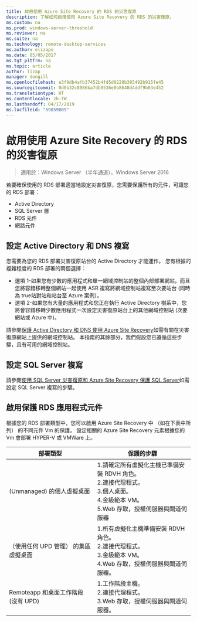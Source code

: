 ```yaml
---
title: 啟用使用 Azure Site Recovery 的 RDS 的災害復原
description: 了解如何啟用使用 Azure Site Recovery 的 RDS 的災害復原。
ms.custom: na
ms.prod: windows-server-threshold
ms.reviewer: na
ms.suite: na
ms.technology: remote-desktop-services
ms.author: elizapo
ms.date: 05/05/2017
ms.tgt_pltfrm: na
ms.topic: article
author: lizap
manager: dongill
ms.openlocfilehash: e3f9db4afb37452b4fd5d0229b385492b915fe45
ms.sourcegitcommit: 0d0b32c8986ba7db9536e0b8648d4ddf9b03e452
ms.translationtype: HT
ms.contentlocale: zh-TW
ms.lasthandoff: 04/17/2019
ms.locfileid: "59859009"
---
```

# <a name="enable-disaster-recovery-of-rds-using-azure-site-recovery"></a>啟用使用 Azure Site Recovery 的 RDS 的災害復原

>適用於：Windows Server （半年通道），Windows Server 2016

若要確保使用的 RDS 部署適當地設定災害復原，您需要保護所有的元件，可讓您的 RDS 部署：

- Active Directory
- SQL Server 層
- RDS 元件
- 網路元件
 
## <a name="configure-active-directory-and-dns-replication"></a>設定 Active Directory 和 DNS 複寫

您需要為您的 RDS 部署災害復原站台的 Active Directory 才能運作。 您有根據的複雜程度的 RDS 部署的兩個選擇：

- 選項 1-如果您有少數的應用程式和單一網域控制站的整個內部部署網站，而且您將容錯移轉整個網站一起使用 ASR 複寫將網域控制站複寫至次要站台 (同時為 true站對站和站台至 Azure 案例）。
- 選項 2-如果您有大量的應用程式和您正在執行 Active Directory 樹系中，您將會容錯移轉少數應用程式一次設定災害復原站台上的其他網域控制站 (次要網站或 Azure 中)。

請參閱[保護 Active Directory 和 DNS 使用 Azure Site Recovery](/azure/site-recovery/site-recovery-active-directory)如需有關在災害復原網站上提供的網域控制站。 本指南的其餘部分，我們假設您已遵循這些步驟，且有可用的網域控制站。

## <a name="set-up-sql-server-replication"></a>設定 SQL Server 複寫

請參閱[使用 SQL Server 災害復原和 Azure Site Recovery 保護 SQL Server](/azure/site-recovery/site-recovery-sql)如需設定 SQL Server 複寫的步驟。

## <a name="enable-protection-for-the-rds-application-components"></a>啟用保護 RDS 應用程式元件

根據您的 RDS 部署類型中，您可以啟用 Azure Site Recovery 中 （如在下表中所列） 的不同元件 Vm 的保護。 設定相關的 Azure Site Recovery 元素根據您的 Vm 會部署 HYPER-V 或 VMWare 上。

| 部署類型                              | 保護的步驟                                                                                                                                                                                      |
|----------------------------------------------|-------------------------------------------------------------------------------------------------------------------------------------------------------------------------------------------------------|
| (Unmanaged) 的個人虛擬桌面         |  1.請確定所有虛擬化主機已準備安裝 RDVH 角色。    </br>2.連接代理程式。  </br>3.個人桌面。 </br>4.金級範本 VM。 </br>5.Web 存取，授權伺服器與閘道伺服器 |
| （使用任何 UPD 管理） 的集區虛擬桌面 |  1.所有虛擬化主機準備安裝 RDVH 角色。  </br>2.連接代理程式。  </br>3.金級範本 VM。 </br>4.Web 存取，授權伺服器與閘道伺服器。                                  |
| Remoteapp 和桌面工作階段 (沒有 UPD)     |  1.工作階段主機。  </br>2.連接代理程式。 </br>3.Web 存取，授權伺服器與閘道伺服器。                                                                                                          |                                                                                                                                      |

